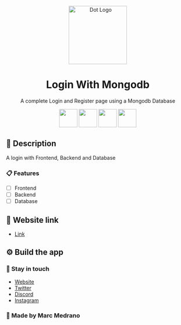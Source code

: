 <p align="center">
  <a href="https://elmarcz.github.io/Login" target="blank"><img src="Src/Logo.png" width="160" alt="Dot Logo" /></a>
  <h1 align="center" href="https://elmarcz.github.io/Login">Login With Mongodb</h1>
</p>
<p align="center">A complete Login and Register page using a Mongodb Database</p>

<p align="center">
   <img src='https://raw.githubusercontent.com/sammwyy/sammwyy/master/skills/html.png' height='50px'/>
   <img src='https://raw.githubusercontent.com/sammwyy/sammwyy/master/skills/css.png' height='50px'/>   
  <img src='https://raw.githubusercontent.com/sammwyy/sammwyy/master/skills/javascript.jpg' height='50px'/> 
  <img src='https://raw.githubusercontent.com/sammwyy/sammwyy/master/skills/mongo.png' height='50px'/> 
</p>


## 📝 Description
A login with Frontend, Backend and Database

### 📋 Features

- [ ] Frontend
- [ ] Backend
- [ ] Database

## 📱 Website link
- [Link](https://elmarcz.github.io/Login)

## ⚙ Build the app


### 👤 Stay in touch
- [Website](https://elmarcz.github.io/portfolio/)
- [Twitter](https://twitter.com/MarcMedrano15)
- [Discord](https://discord.com/invite/zPSYDGVXxx)
- [Instagram](https://www.instagram.com/marcmedranoz/)

### 🔅 Made by Marc Medrano 
